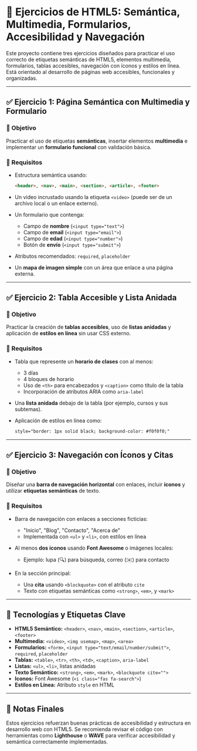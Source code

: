 # 📄 Ejercicios de HTML5: Semántica, Multimedia, Formularios, Accesibilidad y Navegación

Este proyecto contiene tres ejercicios diseñados para practicar el uso correcto de etiquetas semánticas de HTML5, elementos multimedia, formularios, tablas accesibles, navegación con íconos y estilos en línea. Está orientado al desarrollo de páginas web accesibles, funcionales y organizadas.

---

## ✅ Ejercicio 1: Página Semántica con Multimedia y Formulario

### 🎯 Objetivo

Practicar el uso de etiquetas **semánticas**, insertar elementos **multimedia** e implementar un **formulario funcional** con validación básica.

### 🧩 Requisitos

* Estructura semántica usando:

  ```html
  <header>, <nav>, <main>, <section>, <article>, <footer>
  ```
* Un video incrustado usando la etiqueta `<video>` (puede ser de un archivo local o un enlace externo).
* Un formulario que contenga:

  * Campo de **nombre** (`<input type="text">`)
  * Campo de **email** (`<input type="email">`)
  * Campo de **edad** (`<input type="number">`)
  * Botón de **envío** (`<input type="submit">`)
* Atributos recomendados: `required`, `placeholder`
* Un **mapa de imagen simple** con un área que enlace a una página externa.

---

## ✅ Ejercicio 2: Tabla Accesible y Lista Anidada

### 🎯 Objetivo

Practicar la creación de **tablas accesibles**, uso de **listas anidadas** y aplicación de **estilos en línea** sin usar CSS externo.

### 🧩 Requisitos

* Tabla que represente un **horario de clases** con al menos:

  * 3 días
  * 4 bloques de horario
  * Uso de `<th>` para encabezados y `<caption>` como título de la tabla
  * Incorporación de atributos ARIA como `aria-label`
* Una **lista anidada** debajo de la tabla (por ejemplo, cursos y sus subtemas).
* Aplicación de estilos en línea como:

  ```html
  style="border: 1px solid black; background-color: #f0f0f0;"
  ```

---

## ✅ Ejercicio 3: Navegación con Íconos y Citas

### 🎯 Objetivo

Diseñar una **barra de navegación horizontal** con enlaces, incluir **íconos** y utilizar **etiquetas semánticas** de texto.

### 🧩 Requisitos

* Barra de navegación con enlaces a secciones ficticias:

  * "Inicio", "Blog", "Contacto", "Acerca de"
  * Implementada con `<ul>` y `<li>`, con estilos en línea
* Al menos **dos íconos** usando **Font Awesome** o imágenes locales:

  * Ejemplo: lupa (🔍) para búsqueda, correo (✉️) para contacto
* En la sección principal:

  * Una **cita** usando `<blockquote>` con el atributo `cite`
  * Texto con etiquetas semánticas como `<strong>`, `<em>`, y `<mark>`

---

## 🧱 Tecnologías y Etiquetas Clave

* **HTML5 Semántico:** `<header>`, `<nav>`, `<main>`, `<section>`, `<article>`, `<footer>`
* **Multimedia:** `<video>`, `<img usemap>`, `<map>`, `<area>`
* **Formularios:** `<form>`, `<input type="text/email/number/submit">`, `required`, `placeholder`
* **Tablas:** `<table>`, `<tr>`, `<th>`, `<td>`, `<caption>`, `aria-label`
* **Listas:** `<ul>`, `<li>`, listas anidadas
* **Texto Semántico:** `<strong>`, `<em>`, `<mark>`, `<blockquote cite="">`
* **Iconos:** Font Awesome (`<i class="fas fa-search">`)
* **Estilos en Línea:** Atributo `style` en HTML

---

## 📌 Notas Finales

Estos ejercicios refuerzan buenas prácticas de accesibilidad y estructura en desarrollo web con HTML5. Se recomienda revisar el código con herramientas como **Lighthouse** o **WAVE** para verificar accesibilidad y semántica correctamente implementadas.
